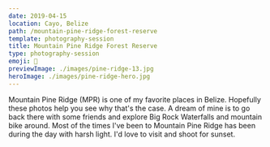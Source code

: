 ```yaml
---
date: 2019-04-15
location: Cayo, Belize
path: /mountain-pine-ridge-forest-reserve
template: photography-session
title: Mountain Pine Ridge Forest Reserve
type: photography-session
emoji: 🌲
previewImage: ./images/pine-ridge-13.jpg
heroImage: ./images/pine-ridge-hero.jpg
---
```


Mountain Pine Ridge (MPR) is one of my favorite places in Belize. Hopefully these photos help you see why that's the case.
A dream of mine is to go back there with some friends and explore Big Rock Waterfalls and mountain bike around. Most of the times
I've been to Mountain Pine Ridge has been during the day with harsh light. I'd love to visit and shoot for sunset.